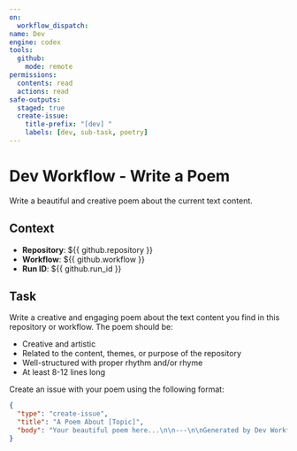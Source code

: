 ```yaml
---
on: 
  workflow_dispatch:
name: Dev
engine: codex
tools:
  github:
    mode: remote
permissions:
  contents: read
  actions: read
safe-outputs:
  staged: true
  create-issue:
    title-prefix: "[dev] "
    labels: [dev, sub-task, poetry]
---
```


# Dev Workflow - Write a Poem

Write a beautiful and creative poem about the current text content.

## Context
- **Repository**: ${{ github.repository }}
- **Workflow**: ${{ github.workflow }}
- **Run ID**: ${{ github.run_id }}

## Task

Write a creative and engaging poem about the text content you find in this repository or workflow. The poem should be:
- Creative and artistic
- Related to the content, themes, or purpose of the repository
- Well-structured with proper rhythm and/or rhyme
- At least 8-12 lines long

Create an issue with your poem using the following format:

```json
{
  "type": "create-issue",
  "title": "A Poem About [Topic]",
  "body": "Your beautiful poem here...\n\n---\n\nGenerated by Dev Workflow"
}
```